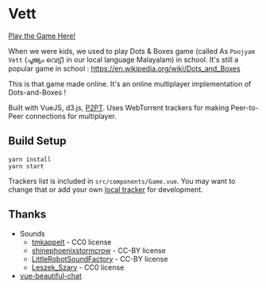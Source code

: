 # Vett

[Play the Game Here!](//vett.space)

When we were kids, we used to play Dots & Boxes game (called As `Poojyam Vett` (പൂജ്യം വെട്ട്) in our local language Malayalam) in school. It's still a popular game in school : https://en.wikipedia.org/wiki/Dots_and_Boxes

This is that game made online. It's an online multiplayer implementation of Dots-and-Boxes !

Built with VueJS, d3.js, [P2PT](//github.com/subins2000/p2pt). Uses WebTorrent trackers for making Peer-to-Peer connections for multiplayer.

## Build Setup

```
yarn install
yarn start
```

Trackers list is included in `src/components/Game.vue`. You may want to change that or add your own [local tracker](https://github.com/subins2000/p2pt/blob/master/startTracker.js) for development.

## Thanks

* Sounds
  * [tmkappelt](https://freesound.org/people/tmkappelt/sounds/85702/) - CC0 license
  * [shinephoenixstormcrow](https://freesound.org/people/shinephoenixstormcrow/sounds/337049/) - CC-BY license
  * [LittleRobotSoundFactory](https://freesound.org/people/LittleRobotSoundFactory/sounds/270404/) - CC-BY license
  * [Leszek_Szary](https://freesound.org/people/Leszek_Szary/sounds/146735/) - CC0 license
* [vue-beautiful-chat](https://github.com/mattmezza/vue-beautiful-chat)